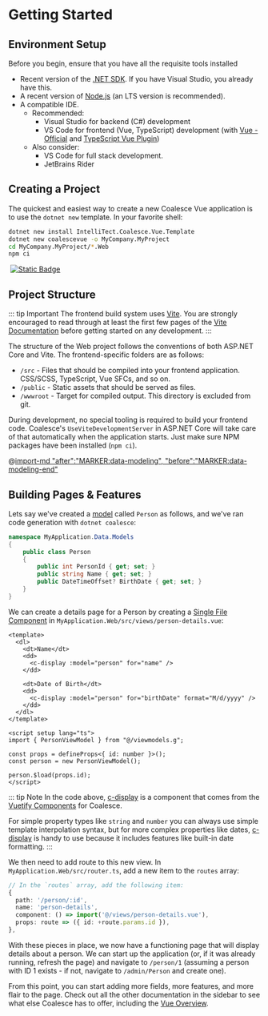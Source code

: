 
# Getting Started

## Environment Setup
Before you begin, ensure that you have all the requisite tools installed
- Recent version of the [.NET SDK](https://dotnet.microsoft.com/en-us/download). If you have Visual Studio, you already have this.
- A recent version of [Node.js](https://nodejs.org/) (an LTS version is recommended).
- A compatible IDE. 
  - Recommended:
    - Visual Studio for backend (C#) development 
    - VS Code for frontend (Vue, TypeScript) development (with [Vue - Official](https://marketplace.visualstudio.com/items?itemName=Vue.volar) and [TypeScript Vue Plugin](https://marketplace.visualstudio.com/items?itemName=Vue.vscode-typescript-vue-plugin))
  - Also consider:
    - VS Code for full stack development.
    - JetBrains Rider


## Creating a Project

The quickest and easiest way to create a new Coalesce Vue application is to use the ``dotnet new`` template. In your favorite shell:
    
``` sh
dotnet new install IntelliTect.Coalesce.Vue.Template
dotnet new coalescevue -o MyCompany.MyProject
cd MyCompany.MyProject/*.Web
npm ci
```

<div style="display:flex">
<a href="https://www.nuget.org/packages/IntelliTect.Coalesce.Vue.Template/" target="_blank" rel="noreferrer"><img src="https://img.shields.io/nuget/v/IntelliTect.Coalesce.Vue.Template?logo=nuget&color=0176b5" alt=""></a>
&nbsp;
<a href="https://github.com/IntelliTect/Coalesce.Vue.Template" target="_blank" rel="noreferrer"><img src="https://img.shields.io/badge/Github-Coalesce.Vue.Template-0176b5?logo=github" alt="Static Badge"></a> 
</div>

## Project Structure

::: tip Important
The frontend build system uses [Vite](https://vitejs.dev/). You are strongly encouraged to read through at least the first few pages of the [Vite Documentation](https://vitejs.dev/guide/) before getting started on any development.
:::

The structure of the Web project follows the conventions of both ASP.NET Core and Vite. The frontend-specific folders are as follows:

- ``/src`` - Files that should be compiled into your frontend application. CSS/SCSS, TypeScript, Vue SFCs, and so on.
- ``/public`` - Static assets that should be served as files.
- ``/wwwroot`` - Target for compiled output. This directory is excluded from git.

During development, no special tooling is required to build your frontend code. Coalesce's ``UseViteDevelopmentServer`` in ASP.NET Core will take care of that automatically when the application starts. Just make sure NPM packages have been installed (`npm ci`).

@[import-md "after":"MARKER:data-modeling", "before":"MARKER:data-modeling-end"](../agnostic/getting-started-modeling.md)


## Building Pages & Features

Lets say we've created a [model](/modeling/model-types/entities.md) called `Person` as follows, and we've ran code generation with ``dotnet coalesce``:

``` c#
namespace MyApplication.Data.Models 
{
    public class Person
    {
        public int PersonId { get; set; }
        public string Name { get; set; }
        public DateTimeOffset? BirthDate { get; set; }
    }
}
```

We can create a details page for a Person by creating a [Single File Component](https://vuejs.org/guide/scaling-up/sfc.html) in ``MyApplication.Web/src/views/person-details.vue``:

``` vue
<template>
  <dl>
    <dt>Name</dt>
    <dd>
      <c-display :model="person" for="name" />
    </dd>

    <dt>Date of Birth</dt>
    <dd>
      <c-display :model="person" for="birthDate" format="M/d/yyyy" />
    </dd>
  </dl>
</template>

<script setup lang="ts"> 
import { PersonViewModel } from "@/viewmodels.g";

const props = defineProps<{ id: number }>();
const person = new PersonViewModel();

person.$load(props.id);
</script>
```

::: tip Note
In the code above, [c-display](/stacks/vue/coalesce-vue-vuetify/components/c-display.md) is a component that comes from the [Vuetify Components](/stacks/vue/coalesce-vue-vuetify/overview.md) for Coalesce.

For simple property types like `string` and `number` you can always use simple template interpolation syntax, but for more complex properties like dates, [c-display](/stacks/vue/coalesce-vue-vuetify/components/c-display.md) is handy to use because it includes features like built-in date formatting.
:::


We then need to add route to this new view. In ``MyApplication.Web/src/router.ts``, add a new item to the `routes` array:

``` ts
// In the `routes` array, add the following item:
{
  path: '/person/:id',
  name: 'person-details',
  component: () => import('@/views/person-details.vue'),
  props: route => ({ id: +route.params.id }),
},
```

With these pieces in place, we now have a functioning page that will display details about a person. We can start up the application (or, if it was already running, refresh the page) and navigate to ``/person/1`` (assuming a person with ID 1 exists - if not, navigate to ``/admin/Person`` and create one).

From this point, you can start adding more fields, more features, and more flair to the page. Check out all the other documentation in the sidebar to see what else Coalesce has to offer, including the [Vue Overview](/stacks/vue/overview.md).

